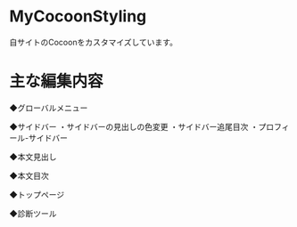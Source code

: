 # MyCocoonStyling
自サイトのCocoonをカスタマイズしています。


# 主な編集内容
◆グローバルメニュー

◆サイドバー
・サイドバーの見出しの色変更
・サイドバー追尾目次
・プロフィール-サイドバー

◆本文見出し

◆本文目次

◆トップページ

◆診断ツール

